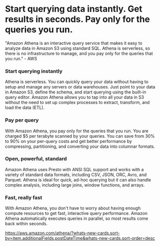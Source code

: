 # Start querying data instantly. Get results in seconds. Pay only for the queries you run.

"Amazon Athena is an interactive query service that makes it easy to analyze data in Amazon S3 using standard SQL. Athena is serverless, so there is no infrastructure to manage, and you pay only for the queries that you run." - AWS

### Start querying instantly
Athena is serverless. You can quickly query your data without having to setup and manage any servers or data warehouses. Just point to your data in Amazon S3, define the schema, and start querying using the built-in query editor. Amazon Athena allows you to tap into all your data in S3 without the need to set up complex processes to extract, transform, and load the data (ETL).

### Pay per query
With Amazon Athena, you pay only for the queries that you run. You are charged $5 per terabyte scanned by your queries. You can save from 30% to 90% on your per-query costs and get better performance by compressing, partitioning, and converting your data into columnar formats.

### Open, powerful, standard
Amazon Athena uses Presto with ANSI SQL support and works with a variety of standard data formats, including CSV, JSON, ORC, Avro, and Parquet. Athena is ideal for quick, ad-hoc querying but it can also handle complex analysis, including large joins, window functions, and arrays. 

### Fast, really fast
With Amazon Athena, you don't have to worry about having enough compute resources to get fast, interactive query performance. Amazon Athena automatically executes queries in parallel, so most results come back within seconds.

https://aws.amazon.com/athena/?whats-new-cards.sort-by=item.additionalFields.postDateTime&whats-new-cards.sort-order=desc